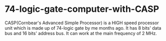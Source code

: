 # 74-logic-gate-computer-with-CASP
CASP(Cornbear's Advanced Simple Processor) is a HIGH speed processor unit which is made up of 74-logic gate by me months ago. It has 8 bits' data bus and 16 bits' address bus. It can work at the main frequency of 2 MHz.
